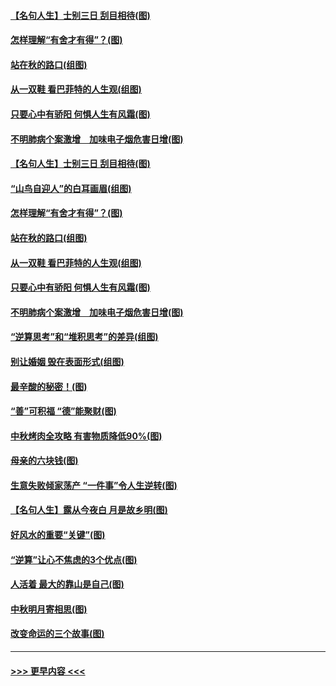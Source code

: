 #### [【名句人生】士别三日 刮目相待(图)](../pages/p8/906988.md?t=09150401) 
#### [怎样理解“有舍才有得”？(图)](../pages/p8/906872.md?t=09150401) 
#### [站在秋的路口(组图)](../pages/p8/906914.md?t=09150401) 
#### [从一双鞋 看巴菲特的人生观(组图)](../pages/p8/907311.md?t=09150401) 
#### [只要心中有骄阳 何惧人生有风霜(图)](../pages/p8/907320.md?t=09150401) 
#### [不明肺病个案激增　加味电子烟危害日增(图)](../pages/p8/907307.md?t=09150401) 
#### [【名句人生】士别三日 刮目相待(图)](../pages/p8/906988.md?t=09150401) 
#### [“山鸟自迎人”的白耳画眉(组图)](../pages/p8/907332.md?t=09150401) 
#### [怎样理解“有舍才有得”？(图)](../pages/p8/906872.md?t=09150401) 
#### [站在秋的路口(组图)](../pages/p8/906914.md?t=09150401) 
#### [从一双鞋 看巴菲特的人生观(组图)](../pages/p8/907311.md?t=09150401) 
#### [只要心中有骄阳 何惧人生有风霜(图)](../pages/p8/907320.md?t=09150401) 
#### [不明肺病个案激增　加味电子烟危害日增(图)](../pages/p8/907307.md?t=09150401) 
#### [“逆算思考”和“堆积思考”的差异(组图)](../pages/p8/907229.md?t=09150401) 
#### [别让婚姻 毁在表面形式(组图)](../pages/p8/907118.md?t=09150401) 
#### [最辛酸的秘密！(图)](../pages/p8/906327.md?t=09150401) 
#### [“善”可积福 “德”能聚财(图)](../pages/p8/906906.md?t=09150401) 
#### [中秋烤肉全攻略 有害物质降低90%(图)](../pages/p8/907227.md?t=09150401) 
#### [母亲的六块钱(图)](../pages/p8/907107.md?t=09150401) 
#### [生意失败倾家荡产 “一件事”令人生逆转(图)](../pages/p8/907101.md?t=09150401) 
#### [【名句人生】露从今夜白 月是故乡明(图)](../pages/p8/906558.md?t=09150401) 
#### [好风水的重要“关键”(图)](../pages/p8/907087.md?t=09150401) 
#### [“逆算”让心不焦虑的3个优点(图)](../pages/p8/907070.md?t=09150401) 
#### [人活着 最大的靠山是自己(图)](../pages/p8/906329.md?t=09150401) 
#### [中秋明月寄相思(图)](../pages/p8/906932.md?t=09150401) 
#### [改变命运的三个故事(图)](../pages/p8/906257.md?t=09150401) 

----
#### [ >>> 更早内容 <<< ](../indexes/p8-earlier.md)
